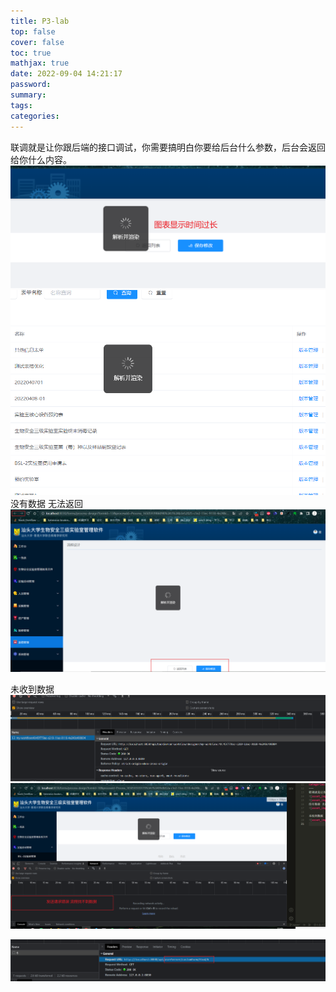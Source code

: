 ```yaml
---
title: P3-lab
top: false
cover: false
toc: true
mathjax: true
date: 2022-09-04 14:21:17
password:
summary:
tags:
categories:
---
```

联调就是让你跟后端的接口调试，你需要搞明白你要给后台什么参数，后台会返回给你什么内容。
![asset_img](P3-lab/2022-09-04-14-23-52.png)
![asset_img](P3-lab/2022-09-04-14-25-48.png)
没有数据 无法返回
![asset_img](P3-lab/2022-09-04-14-24-54.png)

未收到数据
![asset_img](P3-lab/2022-09-04-16-05-44.png)
![asset_img](P3-lab/2022-09-05-10-47-08.png)

![asset_img](P3-lab/2022-09-05-12-47-29.png)

